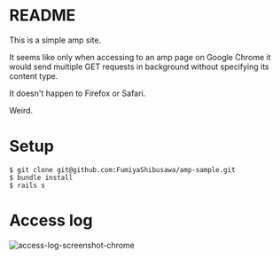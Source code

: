 # README

This is a simple amp site.

It seems like only when accessing to an amp page on Google Chrome it would send multiple GET requests in background without specifying its content type.

It doesn't happen to Firefox or Safari.

Weird.

# Setup

```
$ git clone git@github.com:FumiyaShibusawa/amp-sample.git
$ bundle install
$ rails s
```

# Access log
![access-log-screenshot-chrome](https://user-images.githubusercontent.com/17764944/44097405-a4e85c8c-a018-11e8-9a35-509b176382e5.png)
